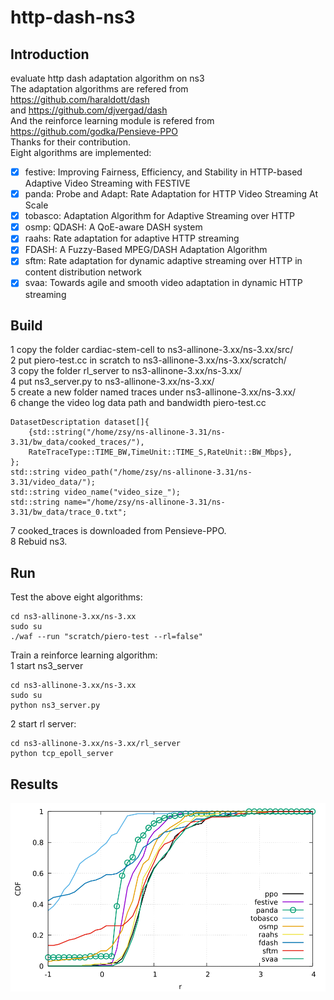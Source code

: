 # http-dash-ns3
## Introduction  
evaluate http dash adaptation algorithm on ns3  
The adaptation algorithms are refered from https://github.com/haraldott/dash   
and https://github.com/djvergad/dash   
And the reinforce learning module is refered from https://github.com/godka/Pensieve-PPO   
Thanks for their contribution.  
Eight algorithms are implemented:  
- [x] festive: Improving Fairness, Efficiency, and Stability in HTTP-based Adaptive Video Streaming with FESTIVE  
- [x] panda: Probe and Adapt: Rate Adaptation for HTTP Video Streaming At Scale  
- [x] tobasco: Adaptation Algorithm for Adaptive Streaming over HTTP  
- [x] osmp: QDASH: A QoE-aware DASH system  
- [x] raahs: Rate adaptation for adaptive HTTP streaming  
- [x] FDASH: A Fuzzy-Based MPEG/DASH Adaptation Algorithm   
- [x] sftm: Rate adaptation for dynamic adaptive streaming over HTTP in content distribution network  
- [x] svaa: Towards agile and smooth video adaptation in dynamic HTTP streaming  
## Build  
1 copy the folder cardiac-stem-cell to ns3-allinone-3.xx/ns-3.xx/src/  
2 put piero-test.cc in scratch to ns3-allinone-3.xx/ns-3.xx/scratch/  
3 copy the folder rl_server to  ns3-allinone-3.xx/ns-3.xx/  
4 put ns3_server.py to ns3-allinone-3.xx/ns-3.xx/  
5 create a new folder named traces under ns3-allinone-3.xx/ns-3.xx/  
6 change the video log data path and bandwidth piero-test.cc   
```
DatasetDescriptation dataset[]{  
    {std::string("/home/zsy/ns-allinone-3.31/ns-3.31/bw_data/cooked_traces/"),  
    RateTraceType::TIME_BW,TimeUnit::TIME_S,RateUnit::BW_Mbps},  
};  
std::string video_path("/home/zsy/ns-allinone-3.31/ns-3.31/video_data/");  
std::string video_name("video_size_");  
std::string name="/home/zsy/ns-allinone-3.31/ns-3.31/bw_data/trace_0.txt";  
```
7 cooked_traces is downloaded from Pensieve-PPO.  
8 Rebuid ns3.  
## Run  
Test the above eight algorithms:    
```
cd ns3-allinone-3.xx/ns-3.xx  
sudo su  
./waf --run "scratch/piero-test --rl=false"
```
Train a reinforce learning algorithm:  
1 start ns3_server  
```
cd ns3-allinone-3.xx/ns-3.xx  
sudo su  
python ns3_server.py  
```
2 start rl server:  
```
cd ns3-allinone-3.xx/ns-3.xx/rl_server  
python tcp_epoll_server  
```
## Results
![avatar](https://github.com/SoonyangZhang/http-dash-ns3/blob/main/results/reward1-cdf.tiff)  



